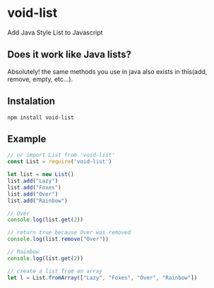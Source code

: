 # void-list
Add Java Style List to Javascript
## Does it work like Java lists?
Absolutely! the same methods you use in java also exists in this(add, remove, empty, etc...).
## Instalation
`npm install void-list`
## Example
```js
// or import List from 'void-list'
const List = require('void-list')

let list = new List()
list.add("Lazy")
list.add("Foxes")
list.add("Over")
list.add("Rainbow")

// Over
console.log(list.get(2))

// return true because Over was removed
console.log(list.remove("Over"))

// Rainbow
console.log(list.get(2))

// create a list from an array
let l = List.fromArray(["Lazy", "Foxes", "Over", "Rainbow"])
```